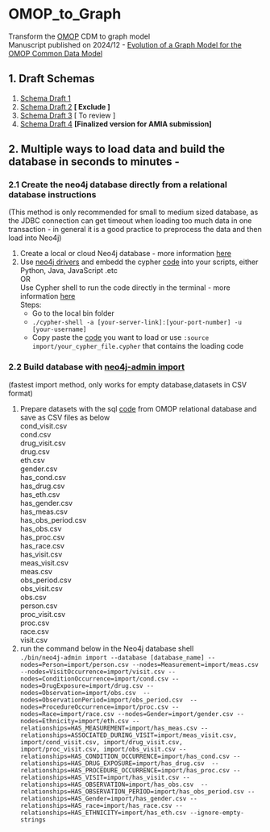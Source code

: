 # OMOP_to_Graph
Transform the [OMOP](https://github.com/OHDSI/CommonDataModel/wiki) CDM to graph model\
Manuscript published on 2024/12 - [Evolution of a Graph Model for the OMOP Common Data Model](https://pubmed.ncbi.nlm.nih.gov/39631779/)

## 1. Draft Schemas

1. [Schema Draft 1](Draft_schema.md)
1. [Schema Draft 2](draft_schema_option2.md)  **[ Exclude ]**
1. [Schema Draft 3](draft_schema_option3.md) [ To review ]
4. [Schema Draft 4](draft_schema_option4.md) **[Finalized version for AMIA submission]**

## 2. Multiple ways to load data and build the database in seconds to minutes -

### 2.1 Create the neo4j database directly from a relational database instructions
(This method is only recommended for small to medium sized database, as the JDBC connection can get timeout when loading too much data in one transaction - in general it is a good practice to preprocess the data and then load into Neo4j)
1. Create a local or cloud Neo4j database - more information [here](https://neo4j.com/cloud/aura/?ref=nav-get-started-cta)
2. Use [neo4j drivers](https://neo4j.com/developer/language-guides/#neo4j-drivers) and embedd the cypher [code](https://github.com/NUSCRIPT/OMOP_to_Graph/blob/master/code/omop_to_neo4j_build_database.cypher) into your scripts, either Python, Java, JavaScript .etc\
OR\
Use Cypher shell to run the code directly in the terminal - more information [here](https://neo4j.com/docs/operations-manual/current/tools/cypher-shell/)\
  Steps:
   - Go to the local bin folder
   - `./cypher-shell -a [your-server-link]:[your-port-number] -u [your-username]`
   - Copy paste the [code](https://github.com/NUSCRIPT/OMOP_to_Graph/blob/master/code/omop_to_neo4j_build_database.cypher) you want to load or use `:source import/your_cypher_file.cypher` that contains the loading code


### 2.2 Build database with [neo4j-admin import](https://neo4j.com/docs/operations-manual/current/tutorial/neo4j-admin-import/)
(fastest import method, only works for empty database,datasets in CSV format) 
1. Prepare datasets with the sql [code](https://github.com/NUSCRIPT/OMOP_to_Graph/tree/master/code) from OMOP relational database and save as CSV files as below\
cond_visit.csv\
cond.csv\
drug_visit.csv\
drug.csv\
eth.csv\
gender.csv\
has_cond.csv\
has_drug.csv\
has_eth.csv\
has_gender.csv\
has_meas.csv\
has_obs_period.csv\
has_obs.csv\
has_proc.csv\
has_race.csv\
has_visit.csv\
meas_visit.csv\
meas.csv\
obs_period.csv\
obs_visit.csv\
obs.csv\
person.csv\
proc_visit.csv\
proc.csv\
race.csv\
visit.csv
2. run the command below in the Neo4j database shell\
`./bin/neo4j-admin import --database [database_name] --nodes=Person=import/person.csv --nodes=Measurement=import/meas.csv --nodes=VisitOccurrence=import/visit.csv --nodes=ConditionOccurrence=import/cond.csv --nodes=DrugExposure=import/drug.csv --nodes=Observation=import/obs.csv  --nodes=ObservationPeriod=import/obs_period.csv  --nodes=ProcedureOccurrence=import/proc.csv --nodes=Race=import/race.csv --nodes=Gender=import/gender.csv --nodes=Ethnicity=import/eth.csv --relationships=HAS_MEASUREMENT=import/has_meas.csv --relationships=ASSOCIATED_DURING_VISIT=import/meas_visit.csv, import/cond_visit.csv, import/drug_visit.csv, import/proc_visit.csv, import/obs_visit.csv --relationships=HAS_CONDITION_OCCURRENCE=import/has_cond.csv --relationships=HAS_DRUG_EXPOSURE=import/has_drug.csv  --relationships=HAS_PROCEDURE_OCCURRENCE=import/has_proc.csv --relationships=HAS_VISIT=import/has_visit.csv --relationships=HAS_OBSERVATION=import/has_obs.csv  --relationships=HAS_OBSERVATION_PERIOD=import/has_obs_period.csv --relationships=HAS_Gender=import/has_gender.csv --relationships=HAS_race=import/has_race.csv --relationships=HAS_ETHNICITY=import/has_eth.csv --ignore-empty-strings`

